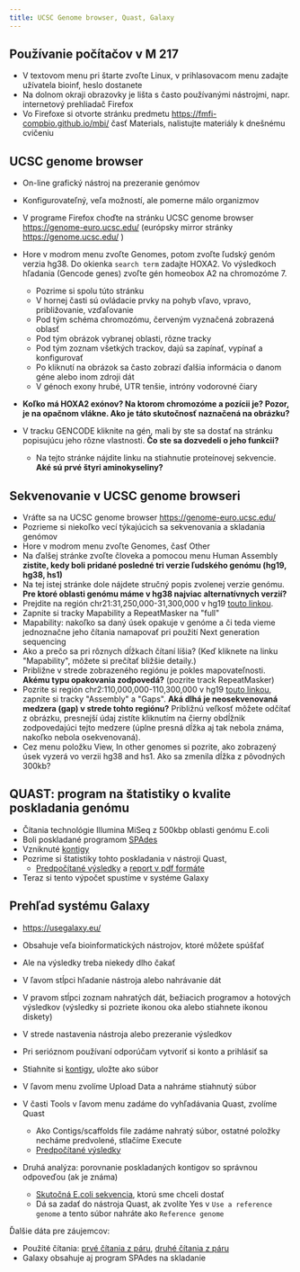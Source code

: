 ```yaml
---
title: UCSC Genome browser, Quast, Galaxy
---
```


## Používanie počítačov v M 217

  - V textovom menu pri štarte zvoľte Linux, v prihlasovacom menu
    zadajte užívatela bioinf, heslo dostanete
  - Na dolnom okraji obrazovky je lišta s často používanými nástrojmi,
    napr. internetový prehliadač Firefox
  - Vo Firefoxe si otvorte stránku predmetu
    <https://fmfi-compbio.github.io/mbi/> časť Materials,
    nalistujte materiály k dnešnému cvičeniu

## UCSC genome browser

  - On-line grafický nástroj na prezeranie genómov
  - Konfigurovateľný, veľa možností, ale pomerne málo organizmov
  - V programe Firefox choďte na stránku UCSC genome browser
    <https://genome-euro.ucsc.edu/> (európsky mirror stránky
    <https://genome.ucsc.edu/> )
  - Hore v modrom menu zvoľte Genomes, potom zvoľte ľudský genóm verzia
    hg38. Do okienka `search term` zadajte HOXA2. Vo výsledkoch hľadania
    (Gencode genes) zvoľte gén homeobox A2 na chromozóme 7.
      - Pozrime si spolu túto stránku
      - V hornej časti sú ovládacie prvky na pohyb vľavo, vpravo,
        približovanie, vzďaľovanie
      - Pod tým schéma chromozómu, červeným vyznačená zobrazená oblasť
      - Pod tým obrázok vybranej oblasti, rôzne tracky
      - Pod tým zoznam všetkých trackov, dajú sa zapínať, vypínať a
        konfigurovať
      - Po kliknutí na obrázok sa často zobrazí ďalšia informácia o
        danom géne alebo inom zdroji dát
      - V génoch exony hrubé, UTR tenšie, intróny vodorovné čiary


  - **Koľko má HOXA2 exónov? Na ktorom chromozóme a pozícii je? Pozor,
    je na opačnom vlákne. Ako je táto skutočnosť naznačená na obrázku?**
  - V tracku GENCODE kliknite na gén, mali by ste sa dostať na stránku
    popisujúcu jeho rôzne vlastnosti. **Čo ste sa dozvedeli o jeho
    funkcii?**
      - Na tejto stránke nájdite linku na stiahnutie proteínovej
        sekvencie. **Aké sú prvé štyri aminokyseliny?**

## Sekvenovanie v UCSC genome browseri

  - Vráťte sa na UCSC genome browser <https://genome-euro.ucsc.edu/>
  - Pozrieme si niekoľko vecí týkajúcich sa sekvenovania a skladania
    genómov
  - Hore v modrom menu zvoľte Genomes, časť Other
  - Na ďalšej stránke zvoľte človeka a pomocou menu Human Assembly
    **zistite, kedy boli pridané posledné tri verzie ľudského genómu
    (hg19, hg38, hs1)**
  - Na tej istej stránke dole nájdete stručný popis zvolenej verzie
    genómu. **Pre ktoré oblasti genómu máme v hg38 najviac
    alternatívnych verzií?**
  - Prejdite na región chr21:31,250,000-31,300,000 v hg19 [touto linkou](https://genome-euro.ucsc.edu/cgi-bin/hgTracks?db=hg19&position=chr21%3A31250000-31300000).
  - Zapnite si tracky Mapability a RepeatMasker na "full"
  - Mapability: nakoľko sa daný úsek opakuje v genóme a či teda vieme
    jednoznačne jeho čítania namapovať pri použití Next generation
    sequencing
  - Ako a prečo sa pri rôznych dĺžkach čítaní líšia? (Keď kliknete na
    linku "Mapability", môžete si prečítať bližšie detaily.)
  - Približne v strede zobrazeného regiónu je pokles mapovateľnosti.
    **Akému typu opakovania zodpovedá?** (pozrite track RepeatMasker)
  - Pozrite si región
    chr2:110,000,000-110,300,000 v hg19
    [touto linkou](https://genome-euro.ucsc.edu/cgi-bin/hgTracks?db=hg19&position=chr2%3A110000000-110300000), zapnite si tracky "Assembly" a "Gaps".
    **Aká dlhá je neosekvenovaná medzera (gap) v strede tohto regiónu?**
    Približnú veľkosť môžete odčítať z obrázku, presnejší údaj zistíte
    kliknutím na čierny obdĺžnik zodpovedajúci tejto medzere (úplne
    presná dĺžka aj tak nebola známa, nakoľko nebola osekvenovaná).
  - Cez menu položku View, In other genomes si pozrite, ako zobrazený
    úsek vyzerá vo verzii hg38 and hs1. Ako sa zmenila dĺžka z
    pôvodných 300kb?

## QUAST: program na štatistiky o kvalite poskladania genómu

  - Čítania technológie Illumina MiSeq z 500kbp oblasti genómu E.coli
  - Boli poskladané programom [SPAdes](https://github.com/ablab/spades)
  - Vzniknuté [kontigy](https://compbio.fmph.uniba.sk/vyuka/mbi-data/cb01/spades.fasta)
  - Pozrime si štatistiky tohto poskladania v nástroji Quast,
      - [Predpočítané
        výsledky](https://compbio.fmph.uniba.sk/vyuka/mbi-data/cb01/quast.html)
        a [report v pdf
        formáte](https://compbio.fmph.uniba.sk/vyuka/mbi-data/cb01/quast.pdf)
  - Teraz si tento výpočet spustíme v systéme Galaxy

## Prehľad systému Galaxy

  - <https://usegalaxy.eu/>
  - Obsahuje veľa bioinformatických nástrojov, ktoré môžete spúšťať
  - Ale na výsledky treba niekedy dlho čakať
  - V ľavom stĺpci hľadanie nástroja alebo nahrávanie dát
  - V pravom stĺpci zoznam nahratých dát, bežiacich programov a hotových
    výsledkov (výsledky si pozriete ikonou oka alebo stiahnete ikonou
    diskety)
  - V strede nastavenia nástroja alebo prezeranie výsledkov
  - Pri serióznom používaní odporúčam vytvoriť si konto a prihlásiť sa

  - Stiahnite si [kontigy](https://compbio.fmph.uniba.sk/vyuka/mbi-data/cb01/spades.fasta),
    uložte ako súbor
  - V ľavom menu zvolíme Upload Data a nahráme stiahnutý súbor
  - V časti Tools v ľavom menu zadáme do vyhľadávania Quast, zvolíme
    Quast
      - Ako Contigs/scaffolds file zadáme nahratý súbor, ostatné položky
        necháme predvolené, stlačíme Execute
      - [Predpočítané výsledky](https://usegalaxy.eu/u/brejova/h/quast)
  - Druhá analýza: porovnanie poskladaných kontigov so správnou
    odpoveďou (ak je známa)
      - [Skutočná E.coli
        sekvencia](https://compbio.fmph.uniba.sk/vyuka/mbi-data/cb01/ref.fasta),
        ktorú sme chceli dostať
      - Dá sa zadať do nástroja Quast, ak zvolíte Yes v `Use a reference
        genome` a tento súbor nahráte ako `Reference genome`

Ďalšie dáta pre záujemcov:

  - Použité čítania: [prvé čítania z
    páru](https://compbio.fmph.uniba.sk/vyuka/mbi-data/cb01/miseq_R1.fastq.gz),
    [druhé čítania z
    páru](https://compbio.fmph.uniba.sk/vyuka/mbi-data/cb01/miseq_R2.fastq.gz)
  - Galaxy obsahuje aj program SPAdes na skladanie

